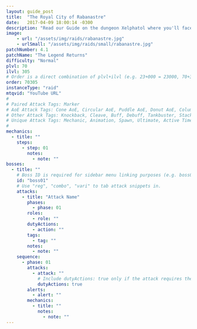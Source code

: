 ```yaml
---
layout: guide_post
title:  "The Royal City of Rabanastre"
date:   2017-04-09 18:00:14 -0300
description: "Read our Guide on the dungeon Xelphatol where you'll face off against Nuzal Hueloc, Dotoli Ciloc, and Tozol Huatotl."
image:
    - url: "/assets/img/raids/rabanastre.jpg"
    - urlSmall: "/assets/img/raids/small/rabanastre.jpg"
patchNumber: 4.1
patchName: "The Legend Returns"
difficulty: "Normal"
plvl: 70
ilvl: 305
# Order is a direct combination of plvl+ilvl (e.g. 23+000 = 23000, 70+310 = 70310).
order: 70305
instanceType: "raid"
mtqvid: "YouTube URL"
#
# Paired Attack Tags: Marker
# AoE Attack Tags: Cone AoE, Circular AoE, Puddle AoE, Donut AoE, Column AoE, Area AoE, Point Blank AoE, Raid Wide AoE, Proximity AoE
# Other Attack Tags: Knockback, Cleave, Buff, Debuff, Tankbuster, Stack, Spread, Tether, Stun
# Unique Attack Tags: Mechanic, Animation, Spawn, Ultimate, Active Time Maneuver
#
mechanics:
  - title: ""
    steps:
      - step: 01
        notes:
          - note: ""
bosses:
  - title: ""
    # Boss ID is required for sidebar menu linking purposes (e.g. boss01, boss02, boss03, etc.).
    id: "boss01"
    # Use "reg", "combo", "vari" to tab attack snippets in.
    attacks:
      - title: "Attack Name"
        phases:
          - phase: 01
        roles:
          - role: ""
        dutyActions:
          - action: ""
        tags:
          - tag: ""
        notes:
          - note: ""
    sequence:
      - phase: 01
        attacks:
          - attack: ""
            # Include dutyActions: true only if the attack requires the use of a Duty Action.
            dutyActions: true
        alerts:
          - alert: ""
        mechanics:
          - title: ""
            notes:
              - note: ""
---
```

